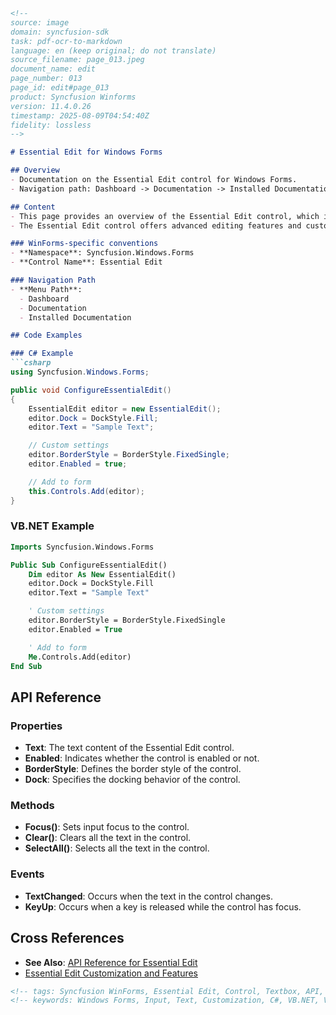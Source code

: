 ```markdown
<!--
source: image
domain: syncfusion-sdk
task: pdf-ocr-to-markdown
language: en (keep original; do not translate)
source_filename: page_013.jpeg
document_name: edit
page_number: 013
page_id: edit#page_013
product: Syncfusion Winforms
version: 11.4.0.26
timestamp: 2025-08-09T04:54:40Z
fidelity: lossless
-->

# Essential Edit for Windows Forms

## Overview
- Documentation on the Essential Edit control for Windows Forms.
- Navigation path: Dashboard -> Documentation -> Installed Documentation.

## Content
- This page provides an overview of the Essential Edit control, which is a specialized input textbox for Windows Forms applications.
- The Essential Edit control offers advanced editing features and customization options for various data entry scenarios.

### WinForms-specific conventions
- **Namespace**: Syncfusion.Windows.Forms
- **Control Name**: Essential Edit

### Navigation Path
- **Menu Path**:
  - Dashboard
  - Documentation
  - Installed Documentation

## Code Examples

### C# Example
```csharp
using Syncfusion.Windows.Forms;

public void ConfigureEssentialEdit()
{
    EssentialEdit editor = new EssentialEdit();
    editor.Dock = DockStyle.Fill;
    editor.Text = "Sample Text";

    // Custom settings
    editor.BorderStyle = BorderStyle.FixedSingle;
    editor.Enabled = true;

    // Add to form
    this.Controls.Add(editor);
}
```

### VB.NET Example
```vb
Imports Syncfusion.Windows.Forms

Public Sub ConfigureEssentialEdit()
    Dim editor As New EssentialEdit()
    editor.Dock = DockStyle.Fill
    editor.Text = "Sample Text"

    ' Custom settings
    editor.BorderStyle = BorderStyle.FixedSingle
    editor.Enabled = True

    ' Add to form
    Me.Controls.Add(editor)
End Sub
```

## API Reference

### Properties
- **Text**: The text content of the Essential Edit control.
- **Enabled**: Indicates whether the control is enabled or not.
- **BorderStyle**: Defines the border style of the control.
- **Dock**: Specifies the docking behavior of the control.

### Methods
- **Focus()**: Sets input focus to the control.
- **Clear()**: Clears all the text in the control.
- **SelectAll()**: Selects all the text in the control.

### Events
- **TextChanged**: Occurs when the text in the control changes.
- **KeyUp**: Occurs when a key is released while the control has focus.

## Cross References
- **See Also**: [API Reference for Essential Edit](#)
- [Essential Edit Customization and Features](#)

```html
<!-- tags: Syncfusion WinForms, Essential Edit, Control, Textbox, API, Version 11.4.0.26 -->
<!-- keywords: Windows Forms, Input, Text, Customization, C#, VB.NET, Visual Studio, Documentation -->
``` 
```